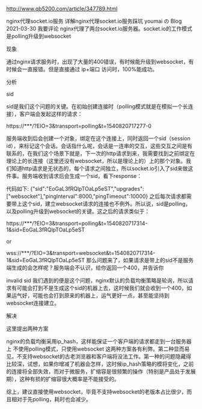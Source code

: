 
http://www.qb5200.com/article/347789.html

nginx代理socket.io服务 详解nginx代理socket.io服务踩坑
youmai の Blog   2021-03-30 我要评论
nginx代理了两台socket.io服务器。socket.io的工作模式是polling升级到websocket

现象

通过nginx请求服务时，出现了大量的400错误，有时候能升级到websocket，有时候会一直报错。但是直接通过 ip+端口 访问时，100%能成功。



分析

sid

sid是我们这个问题的关键。在初始创建连接时（polling模式就是在模拟一个长连接），客户端会发起这样的请求：

https://***/?EIO=3&transport=polling&t=1540820717277-0

服务端收到后会创建一个对象，绑定在这个连接上，同时返回一个sid（session id），来标记这个会话。会话指什么呢，会话是一连串的交互，这些交互之间是有联系的，在我们这个场景下就是，下一次的http请求到来，我需要找到之前绑定在理论上的长连接（这里还没有websocket，所以是理论上的）上的那个对象。我们知道http请求是无状态的，每个请求之间独立，所以socket.io引入了sid来做这件事。服务端收到请求后会生成一个sid，看下response：

代码如下:
{"sid":"EoGaL3fRQlpTOaLp5eST","upgrades":["websocket"],"pingInterval":8000,"pingTimeout":10000}
之后每次请求都需要带上这个sid，建立websocket请求的连接也不例外。所以说，sid是polling，以及polling升级到websocket的关键。这之后的请求类似于：

https://***/?EIO=3&transport=polling&t=1540820717314-1&sid=EoGaL3fRQlpTOaLp5eST

or

wss://***/?EIO=3&transport=websocket&t=1540820717314-1&sid=EoGaL3fRQlpTOaLp5eST
那么问题来了，如果请求是带上的sid不是服务端生成的会怎样呢？服务端会不认识，给你返回一个400，并告诉你

invalid sid
我们遇到的便是这个问题，nginx默认的负载均衡策略是轮询，所以请求有可能会打到不是生成这个sid的机器上去，这时候我们就会收到一个400，如果运气好，可能也会打到原来的机器上，运气更好一点，甚至能坚持到websocket连接建立。

解决

这里提出两种方案

nginx的负载均衡采用ip_hash，这样能保证一个客户端的请求都走到一台服务器上
不使用polling模式，只使用websocket
这两种方案各有利弊。第二种显而易见，不支持websocket的古老浏览器和客户端将没法工作。第一种的问题隐藏得比较深，试想，如果你增减了机器会怎样，这时候ip_hash策略的模将变化，之前的连接将全部失效，而对于微服务，扩缩容是很频繁的操作（特别是产品处于发展期），这种有损的扩缩容很大概率是不能接受的。

综上，建议直接使用websocket，毕竟不支持websocket的老版本占比很少，而且相对于先polling，耗时也会减少。